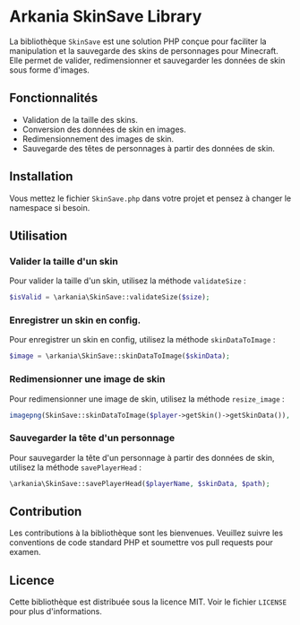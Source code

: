 # Arkania SkinSave Library

La bibliothèque `SkinSave` est une solution PHP conçue pour faciliter la manipulation et la sauvegarde des skins de personnages pour Minecraft. Elle permet de valider, redimensionner et sauvegarder les données de skin sous forme d'images.

## Fonctionnalités

- Validation de la taille des skins.
- Conversion des données de skin en images.
- Redimensionnement des images de skin.
- Sauvegarde des têtes de personnages à partir des données de skin.

## Installation

Vous mettez le fichier `SkinSave.php` dans votre projet et pensez à changer le namespace si besoin.

## Utilisation

### Valider la taille d'un skin

Pour valider la taille d'un skin, utilisez la méthode `validateSize` :

```php
$isValid = \arkania\SkinSave::validateSize($size);
```

### Enregistrer un skin en config.

Pour enregistrer un skin en config, utilisez la méthode `skinDataToImage` :

```php
$image = \arkania\SkinSave::skinDataToImage($skinData);
```

### Redimensionner une image de skin

Pour redimensionner une image de skin, utilisez la méthode `resize_image` :

```php
imagepng(SkinSave::skinDataToImage($player->getSkin()->getSkinData()), Main::getInstance()->getDataFolder() . "skins/" . $player->getName() . ".png");
```

### Sauvegarder la tête d'un personnage

Pour sauvegarder la tête d'un personnage à partir des données de skin, utilisez la méthode `savePlayerHead` :

```php
\arkania\SkinSave::savePlayerHead($playerName, $skinData, $path);
```

## Contribution

Les contributions à la bibliothèque sont les bienvenues. Veuillez suivre les conventions de code standard PHP et soumettre vos pull requests pour examen.

## Licence

Cette bibliothèque est distribuée sous la licence MIT. Voir le fichier `LICENSE` pour plus d'informations.